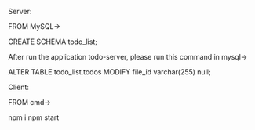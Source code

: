 Server:

FROM MySQL->

  CREATE SCHEMA todo_list;

After run the application todo-server, please run this command in mysql->

  ALTER TABLE todo_list.todos MODIFY file_id varchar(255) null;

Client:

FROM cmd->

  npm i
  npm start
